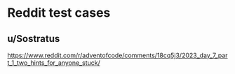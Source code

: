 # Reddit test cases

## u/Sostratus

https://www.reddit.com/r/adventofcode/comments/18cq5j3/2023_day_7_part_1_two_hints_for_anyone_stuck/